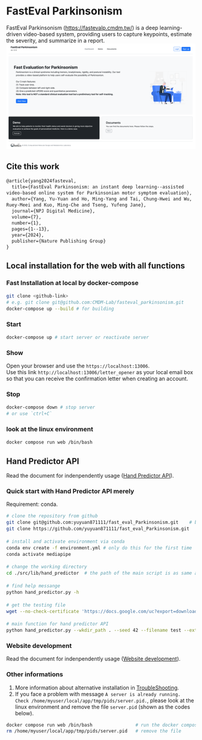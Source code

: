 # FastEval Parkinsonism
FastEval Parkinsonism
(https://fastevalp.cmdm.tw/) is a deep learning-driven video-based system, providing
users to capture keypoints, estimate the severity, and summarize in a report.
![cover_image](./imgs/cover.png)

## Cite this work
```
@article{yang2024fasteval,
  title={FastEval Parkinsonism: an instant deep learning--assisted video-based online system for Parkinsonian motor symptom evaluation},
  author={Yang, Yu-Yuan and Ho, Ming-Yang and Tai, Chung-Hwei and Wu, Ruey-Meei and Kuo, Ming-Che and Tseng, Yufeng Jane},
  journal={NPJ Digital Medicine},
  volume={7},
  number={1},
  pages={1--13},
  year={2024},
  publisher={Nature Publishing Group}
}
```

## Local installation for the web with all functions
### Fast Installation at local by docker-compose
```bash
git clone <github-link>
# e.g. git clone git@github.com:CMDM-Lab/fasteval_parkinsonism.git
docker-compose up --build # for building
```

### Start
```bash
docker-compose up # start server or reactivate server
```

### Show
Open your browser and use the `https://localhost:13006`.   
Use this link `http://localhost:13006/letter_opener` as your local email box so that you can receive the confirmation letter when creating an account.  

### Stop
```bash
docker-compose down # stop server
# or use `ctrl+C`
```

### look at the linux environment
```bash
docker compose run web /bin/bash
```

## Hand Predictor API
Read the document for indenpendently usage ([Hand Predictor API](./src/lib/hand_predictor)).

### Quick start with Hand Predictor API merely
Requirement: conda.  
```bash
# clone the repository from github
git clone git@github.com:yuyuan871111/fast_eval_Parkinsonism.git    # by ssh
git clone https://github.com/yuyuan871111/fast_eval_Parkinsonism.git    # by html

# install and activate environment via conda
conda env create -f environment.yml # only do this for the first time
conda activate mediapipe

# change the working directory
cd ./src/lib/hand_predictor  # the path of the main script is as same as hand_predictor's README file

# find help messange
python hand_predictor.py -h

# get the testing file
wget --no-check-certificate 'https://docs.google.com/uc?export=download&id=1Jf9178R_U97Osu12cVudJvFQehtDI3U7' -O test.MOV

# main function for hand predictor API
python hand_predictor.py --wkdir_path . --seed 42 --filename test --ext MOV --hand_LR Left --hand_pos 1 --input_root_path . --output_root_path sample_output --mode single
```


### Website development  
Read the document for indenpendently usage ([Website development](./src)).  


### Other informations
1. More information about alternative installation in [TroubleShooting](./TroubleShooting.md).  
2. If you face a problem with message `A server is already running. Check /home/myuser/local/app/tmp/pids/server.pid.`, please look at the linux environment and remove the file `server.pid` (shown as the codes below).  
```bash
docker compose run web /bin/bash                # run the docker compose environment
rm /home/myuser/local/app/tmp/pids/server.pid   # remove the file
```
